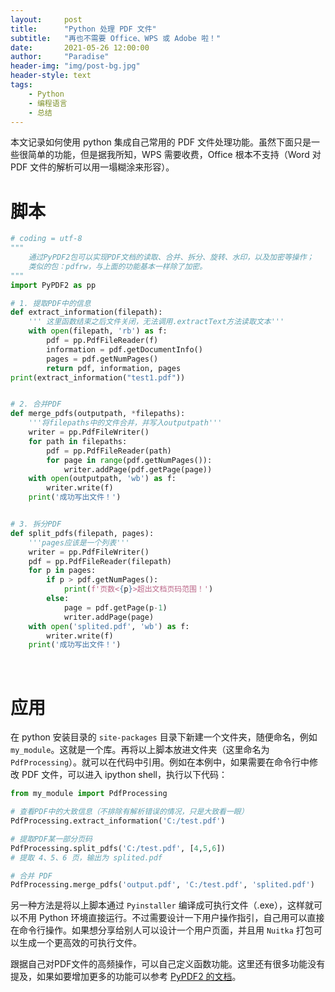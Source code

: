 ```yaml
---
layout:     post
title:      "Python 处理 PDF 文件"
subtitle:   "再也不需要 Office、WPS 或 Adobe 啦！"
date:       2021-05-26 12:00:00
author:     "Paradise"
header-img: "img/post-bg.jpg"
header-style: text
tags:
    - Python
    - 编程语言
    - 总结
---
```


本文记录如何使用 python 集成自己常用的 PDF 文件处理功能。虽然下面只是一些很简单的功能，但是据我所知，WPS 需要收费，Office 根本不支持（Word 对 PDF 文件的解析可以用一塌糊涂来形容）。

# 脚本

```python 
# coding = utf-8
"""
    通过PyPDF2包可以实现PDF文档的读取、合并、拆分、旋转、水印，以及加密等操作；
    类似的包：pdfrw，与上面的功能基本一样除了加密。
"""
import PyPDF2 as pp

# 1. 提取PDF中的信息
def extract_information(filepath):
    ''' 这里函数结束之后文件关闭，无法调用.extractText方法读取文本'''
    with open(filepath, 'rb') as f:
        pdf = pp.PdfFileReader(f)
        information = pdf.getDocumentInfo()
        pages = pdf.getNumPages()
        return pdf, information, pages
print(extract_information("test1.pdf"))


# 2. 合并PDF
def merge_pdfs(outputpath, *filepaths):
    '''将filepaths中的文件合并，并写入outputpath'''
    writer = pp.PdfFileWriter()
    for path in filepaths:
        pdf = pp.PdfFileReader(path)
        for page in range(pdf.getNumPages()):
            writer.addPage(pdf.getPage(page))
    with open(outputpath, 'wb') as f:
        writer.write(f)
    print('成功写出文件！')


# 3. 拆分PDF
def split_pdfs(filepath, pages):
    '''pages应该是一个列表'''
    writer = pp.PdfFileWriter()
    pdf = pp.PdfFileReader(filepath)
    for p in pages:
        if p > pdf.getNumPages():
            print(f'页数<{p}>超出文档页码范围！')
        else:
            page = pdf.getPage(p-1)
            writer.addPage(page)
    with open('splited.pdf', 'wb') as f:
        writer.write(f)
    print('成功写出文件！')

``` 

<br>

# 应用

在 python 安装目录的 `site-packages` 目录下新建一个文件夹，随便命名，例如 `my_module`。这就是一个库。再将以上脚本放进文件夹（这里命名为 `PdfProcessing`）。就可以在代码中引用。例如在本例中，如果需要在命令行中修改 PDF 文件，可以进入 ipython shell，执行以下代码：

```python
from my_module import PdfProcessing

# 查看PDF中的大致信息（不排除有解析错误的情况，只是大致看一眼）
PdfProcessing.extract_information('C:/test.pdf')

# 提取PDF某一部分页码
PdfProcessing.split_pdfs('C:/test.pdf', [4,5,6])
# 提取 4、5、6 页，输出为 splited.pdf

# 合并 PDF
PdfProcessing.merge_pdfs('output.pdf', 'C:/test.pdf', 'splited.pdf')
```

另一种方法是将以上脚本通过 `Pyinstaller` 编译成可执行文件（.exe），这样就可以不用 Python 环境直接运行。不过需要设计一下用户操作指引，自己用可以直接在命令行操作。如果想分享给别人可以设计一个用户页面，并且用 `Nuitka` 打包可以生成一个更高效的可执行文件。

跟据自己对PDF文件的高频操作，可以自己定义函数功能。这里还有很多功能没有提及，如果如要增加更多的功能可以参考 [PyPDF2 的文档](https://pythonhosted.org/PyPDF2/)。

<br>